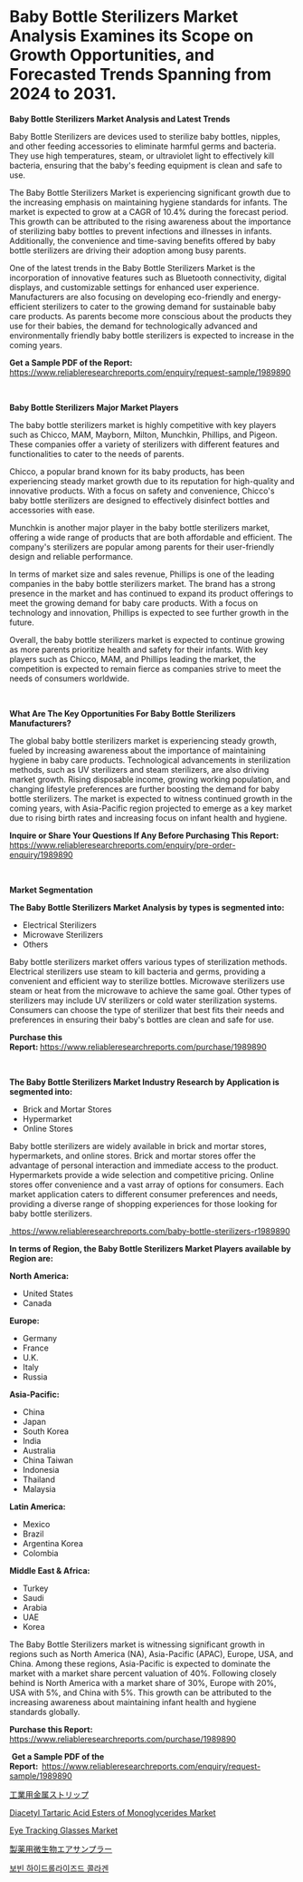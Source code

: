 <p><h1>Baby Bottle Sterilizers Market Analysis Examines its Scope on Growth Opportunities, and Forecasted Trends Spanning from 2024 to 2031.</h1></p><p><strong>Baby Bottle Sterilizers Market Analysis and Latest Trends</strong></p>
<p><p>Baby Bottle Sterilizers are devices used to sterilize baby bottles, nipples, and other feeding accessories to eliminate harmful germs and bacteria. They use high temperatures, steam, or ultraviolet light to effectively kill bacteria, ensuring that the baby's feeding equipment is clean and safe to use.</p><p>The Baby Bottle Sterilizers Market is experiencing significant growth due to the increasing emphasis on maintaining hygiene standards for infants. The market is expected to grow at a CAGR of 10.4% during the forecast period. This growth can be attributed to the rising awareness about the importance of sterilizing baby bottles to prevent infections and illnesses in infants. Additionally, the convenience and time-saving benefits offered by baby bottle sterilizers are driving their adoption among busy parents.</p><p>One of the latest trends in the Baby Bottle Sterilizers Market is the incorporation of innovative features such as Bluetooth connectivity, digital displays, and customizable settings for enhanced user experience. Manufacturers are also focusing on developing eco-friendly and energy-efficient sterilizers to cater to the growing demand for sustainable baby care products. As parents become more conscious about the products they use for their babies, the demand for technologically advanced and environmentally friendly baby bottle sterilizers is expected to increase in the coming years.</p></p>
<p><strong>Get a Sample PDF of the Report:&nbsp;</strong> <a href="https://www.reliableresearchreports.com/enquiry/request-sample/1989890">https://www.reliableresearchreports.com/enquiry/request-sample/1989890</a></p>
<p>&nbsp;</p>
<p><strong>Baby Bottle Sterilizers Major Market Players</strong></p>
<p><p>The baby bottle sterilizers market is highly competitive with key players such as Chicco, MAM, Mayborn, Milton, Munchkin, Phillips, and Pigeon. These companies offer a variety of sterilizers with different features and functionalities to cater to the needs of parents.</p><p>Chicco, a popular brand known for its baby products, has been experiencing steady market growth due to its reputation for high-quality and innovative products. With a focus on safety and convenience, Chicco's baby bottle sterilizers are designed to effectively disinfect bottles and accessories with ease.</p><p>Munchkin is another major player in the baby bottle sterilizers market, offering a wide range of products that are both affordable and efficient. The company's sterilizers are popular among parents for their user-friendly design and reliable performance.</p><p>In terms of market size and sales revenue, Phillips is one of the leading companies in the baby bottle sterilizers market. The brand has a strong presence in the market and has continued to expand its product offerings to meet the growing demand for baby care products. With a focus on technology and innovation, Phillips is expected to see further growth in the future.</p><p>Overall, the baby bottle sterilizers market is expected to continue growing as more parents prioritize health and safety for their infants. With key players such as Chicco, MAM, and Phillips leading the market, the competition is expected to remain fierce as companies strive to meet the needs of consumers worldwide.</p></p>
<p>&nbsp;</p>
<p><strong>What Are The Key Opportunities For Baby Bottle Sterilizers Manufacturers?</strong></p>
<p><p>The global baby bottle sterilizers market is experiencing steady growth, fueled by increasing awareness about the importance of maintaining hygiene in baby care products. Technological advancements in sterilization methods, such as UV sterilizers and steam sterilizers, are also driving market growth. Rising disposable income, growing working population, and changing lifestyle preferences are further boosting the demand for baby bottle sterilizers. The market is expected to witness continued growth in the coming years, with Asia-Pacific region projected to emerge as a key market due to rising birth rates and increasing focus on infant health and hygiene.</p></p>
<p><strong>Inquire or Share Your Questions If Any Before Purchasing This Report:</strong> <a href="https://www.reliableresearchreports.com/enquiry/pre-order-enquiry/1989890">https://www.reliableresearchreports.com/enquiry/pre-order-enquiry/1989890</a></p>
<p>&nbsp;</p>
<p><strong>Market Segmentation</strong></p>
<p><strong>The Baby Bottle Sterilizers Market Analysis by types is segmented into:</strong></p>
<p><ul><li>Electrical Sterilizers</li><li>Microwave Sterilizers</li><li>Others</li></ul></p>
<p><p>Baby bottle sterilizers market offers various types of sterilization methods. Electrical sterilizers use steam to kill bacteria and germs, providing a convenient and efficient way to sterilize bottles. Microwave sterilizers use steam or heat from the microwave to achieve the same goal. Other types of sterilizers may include UV sterilizers or cold water sterilization systems. Consumers can choose the type of sterilizer that best fits their needs and preferences in ensuring their baby's bottles are clean and safe for use.</p></p>
<p><strong>Purchase this Report:&nbsp;</strong><a href="https://www.reliableresearchreports.com/purchase/1989890">https://www.reliableresearchreports.com/purchase/1989890</a></p>
<p>&nbsp;</p>
<p><strong>The Baby Bottle Sterilizers Market Industry Research by Application is segmented into:</strong></p>
<p><ul><li>Brick and Mortar Stores</li><li>Hypermarket</li><li>Online Stores</li></ul></p>
<p><p>Baby bottle sterilizers are widely available in brick and mortar stores, hypermarkets, and online stores. Brick and mortar stores offer the advantage of personal interaction and immediate access to the product. Hypermarkets provide a wide selection and competitive pricing. Online stores offer convenience and a vast array of options for consumers. Each market application caters to different consumer preferences and needs, providing a diverse range of shopping experiences for those looking for baby bottle sterilizers.</p></p>
<p><a href="https://www.reliableresearchreports.com/baby-bottle-sterilizers-r1989890">&nbsp;https://www.reliableresearchreports.com/baby-bottle-sterilizers-r1989890</a></p>
<p><strong>In terms of Region, the Baby Bottle Sterilizers Market Players available by Region are:</strong></p>
<p>
    <p> <strong> North America: </strong>
        <ul>
            <li>United States</li>
            <li>Canada</li>
        </ul>
        </p> 
    <p> <strong> Europe: </strong>
        <ul>
            <li>Germany</li>
            <li>France</li>
            <li>U.K.</li>
            <li>Italy</li>
            <li>Russia</li>
        </ul>
        </p> 
    <p> <strong> Asia-Pacific: </strong>
        <ul>
            <li>China</li>
            <li>Japan</li>
            <li>South Korea</li>
            <li>India</li>
            <li>Australia</li>
            <li>China Taiwan</li>
            <li>Indonesia</li>
            <li>Thailand</li>
            <li>Malaysia</li>
        </ul>
        </p> 
    <p> <strong> Latin America: </strong>
        <ul>
            <li>Mexico</li>
            <li>Brazil</li>
            <li>Argentina Korea</li>
            <li>Colombia</li>
        </ul>
        </p> 
    <p> <strong> Middle East & Africa: </strong>
        <ul>
            <li>Turkey</li>
            <li>Saudi</li>
            <li>Arabia</li>
            <li>UAE</li>
            <li>Korea</li>
        </ul>
    </p>
    </p>
<p><p>The Baby Bottle Sterilizers market is witnessing significant growth in regions such as North America (NA), Asia-Pacific (APAC), Europe, USA, and China. Among these regions, Asia-Pacific is expected to dominate the market with a market share percent valuation of 40%. Following closely behind is North America with a market share of 30%, Europe with 20%, USA with 5%, and China with 5%. This growth can be attributed to the increasing awareness about maintaining infant health and hygiene standards globally.</p></p>
<p><strong>Purchase this Report: </strong><a href="https://www.reliableresearchreports.com/purchase/1989890">https://www.reliableresearchreports.com/purchase/1989890</a></p>
<p>&nbsp;<strong>Get a Sample PDF of the Report:&nbsp;&nbsp;</strong><a href="https://www.reliableresearchreports.com/enquiry/request-sample/1989890">https://www.reliableresearchreports.com/enquiry/request-sample/1989890</a></p>
<p><strong></strong></p>
<p><p><a href="https://github.com/JoanaNitzsche/Market-Research-Report-List-1/blob/main/9065886145850.md">工業用金属ストリップ</a></p><p><a href="https://github.com/theanastasiyah/Market-Research-Report-List-1/blob/main/diacetyl-tartaric-acid-esters-of-monoglycerides-market.md">Diacetyl Tartaric Acid Esters of Monoglycerides Market</a></p><p><a href="https://github.com/lukmanduiky01/Market-Research-Report-List-1/blob/main/eye-tracking-glasses-market.md">Eye Tracking Glasses Market</a></p><p><a href="https://github.com/LenoraKris2023/Market-Research-Report-List-1/blob/main/7927981145849.md">製薬用微生物エアサンプラー</a></p><p><a href="https://github.com/JackieFauhey9089475/Market-Research-Report-List-2/blob/main/8637530154385.md">보빈 하이드롤라이즈드 콜라겐</a></p></p>